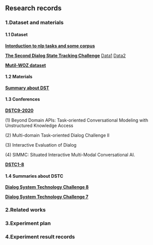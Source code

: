 ## Research records

### 1.Dataset and materials

#### 1.1 Dataset
[**Intorduction to nlp tasks and some corpus**](http://nlpprogress.com/english/dialogue.html)

[**The Second Dialog State Tracking Challenge**](https://www.aclweb.org/anthology/W14-4337.pdf)
[Data1](https://github.com/matthen/dstc)
[Data2](https://github.com/msamogh/DSTC-2-and-3/tree/master/dstc2/data)

[**Mutil-WOZ dataset**](https://www.aclweb.org/anthology/D18-1547.pdf)

#### 1.2 Materials
[**Summary about DST**](https://zhuanlan.zhihu.com/p/51476362)

#### 1.3 Conferences
[**DSTC9-2020**](https://dstc9.dstc.community/home)

(1) Beyond Domain APIs: Task-oriented Conversational Modeling with Unstructured Knowledge Access

(2) Multi-domain Task-oriented Dialog Challenge II

(3) Interactive Evaluation of Dialog

(4) SIMMC: Situated Interactive Multi-Modal Conversational AI.


[**DSTC1-8**](https://dstc9.dstc.community/past-challenges)


#### 1.4 Summaries about DSTC
[**Dialog System Technology Challenge 8**](https://arxiv.org/pdf/1911.06394.pdf)

[**Dialog System Technology Challenge 7**](https://arxiv.org/pdf/1901.03461.padf)


### 2.Related works


### 3.Experiment plan 


### 4.Experiment result records 


